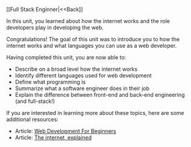 [[Full Stack Enginner|<<Back]]

In this unit, you learned about how the internet works and the role developers play in developing the web.

Congratulations! The goal of this unit was to introduce you to how the internet works and what languages you can use as a web developer.

Having completed this unit, you are now able to:

- Describe on a broad level how the internet works
- Identify different languages used for web development
- Define what programming is
- Summarize what a software engineer does in their job
- Explain the difference between front-end and back-end engineering (and full-stack!)

If you are interested in learning more about these topics, here are some additional resources:

- Article: [Web Development For Beginners](https://codeburst.io/how-to-become-a-web-developer-101-5db4f11e611)
- Article: [The internet, explained](https://www.vox.com/2014/6/16/18076282/the-internet)
